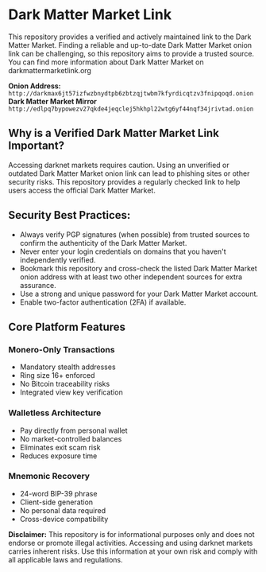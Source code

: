 
# Dark Matter Market Link

This repository provides a verified and actively maintained link to the Dark Matter Market. Finding a reliable and up-to-date Dark Matter Market onion link can be challenging, so this repository aims to provide a trusted source.  You can find more information about Dark Matter Market on darkmattermarketlink.org

**Onion Address:** `http://darkmax6jt57izfwzbnydtpb6zbtzqjtwbm7kfyrdicqtzv3fnipqoqd.onion`
**Dark Matter Market Mirror** `http://edlpq7bypowezv27qkde4jeqclej5hkhpl22wtg6yf44nqf34jrivtad.onion`
## Why is a Verified Dark Matter Market Link Important?

Accessing darknet markets requires caution. Using an unverified or outdated Dark Matter Market onion link can lead to phishing sites or other security risks. This repository provides a regularly checked link to help users access the official Dark Matter Market.

## Security Best Practices:

*   Always verify PGP signatures (when possible) from trusted sources to confirm the authenticity of the Dark Matter Market.
*   Never enter your login credentials on domains that you haven't independently verified.
*   Bookmark this repository and cross-check the listed Dark Matter Market onion address with at least two other independent sources for extra assurance.
*   Use a strong and unique password for your Dark Matter Market account.
*   Enable two-factor authentication (2FA) if available.

## Core Platform Features

### Monero-Only Transactions

*   Mandatory stealth addresses
*   Ring size 16+ enforced
*   No Bitcoin traceability risks
*   Integrated view key verification

### Walletless Architecture

*   Pay directly from personal wallet
*   No market-controlled balances
*   Eliminates exit scam risk
*   Reduces exposure time

### Mnemonic Recovery

*   24-word BIP-39 phrase
*   Client-side generation
*   No personal data required
*   Cross-device compatibility

**Disclaimer:** This repository is for informational purposes only and does not endorse or promote illegal activities. Accessing and using darknet markets carries inherent risks. Use this information at your own risk and comply with all applicable laws and regulations.
